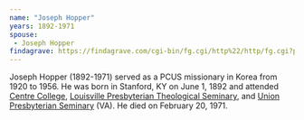 ```yaml
---
name: "Joseph Hopper"
years: 1892-1971
spouse:
 - Joseph Hopper
findagrave: https://findagrave.com/cgi-bin/fg.cgi/http%22/http/fg.cgi?page=gr&GRid=42636471
---
```


<span class="lead">Joseph Hopper (1892-1971) served as a PCUS missionary in Korea from 1920 to 1956</span>. He was born in Stanford, KY on June 1, 1892 and attended [Centre College](https://en.wikipedia.org/wiki/Centre_College "Wikipedia Entry: Centre College - Wikipedia"), [Louisville Presbyterian Theological Seminary](https://en.wikipedia.org/wiki/Louisville_Presbyterian_Theological_Seminary "Wikipedia Entry: Louisville Presbyterian Theological Seminary - Wikipedia"), and [Union Presbyterian Seminary](https://en.wikipedia.org/wiki/Union_Presbyterian_Seminary "Wikipedia Entry: Union Presbyterian Seminary - Wikipedia") (VA). He died on February 20, 1971.